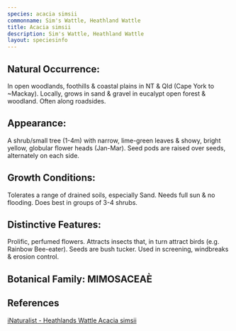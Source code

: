 ```yaml
---
species: acacia simsii
commonname: Sim's Wattle, Heathland Wattle
title: Acacia simsii
description: Sim's Wattle, Heathland Wattle
layout: speciesinfo
---
```


## Natural Occurrence:
In open woodlands, foothills & coastal plains in NT & QId
(Cape York to ~Mackay). Locally, grows in sand & gravel
in eucalypt open forest & woodland. Often along
roadsides.

## Appearance:
A shrub/small tree (1-4m) with
narrow, lime-green leaves &
showy, bright yellow, globular
flower heads (Jan-Mar). Seed
pods are raised over seeds,
alternately on each side.

## Growth Conditions:
Tolerates a range of drained soils, especially Sand. Needs
full sun & no flooding. Does best in groups of 3-4 shrubs.

## Distinctive Features:
Prolific, perfumed flowers. Attracts insects that, in turn
attract birds (e.g. Rainbow Bee-eater). Seeds are bush
tucker. Used in screening, windbreaks & erosion control.

## Botanical Family: MIMOSACEAÈ

## References
[iNaturalist - Heathlands Wattle Acacia simsii](https://www.inaturalist.org/taxa/369514-Acacia-simsii)
